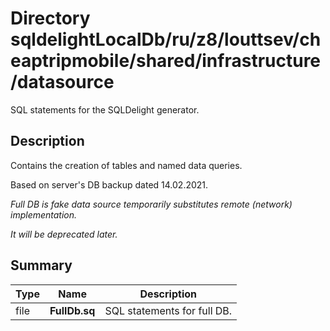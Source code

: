 # Directory sqldelightLocalDb/ru/z8/louttsev/cheaptripmobile/shared/infrastructure/datasource

SQL statements for the SQLDelight generator.

## Description

Contains the creation of tables and named data queries.

Based on server's DB backup dated 14.02.2021.

*Full DB is fake data source temporarily substitutes remote (network) implementation.*

*It will be deprecated later.*

## Summary

Type                  | Name                            | Description
----------------------|---------------------------------|-----------------------------------------------
file                  | **FullDb.sq**                   | SQL statements for full DB.
